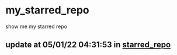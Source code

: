 # my_starred_repo
show me my starred repo

update at 05/01/22 04:31:53 in [starred_repo](./index.html)
---

